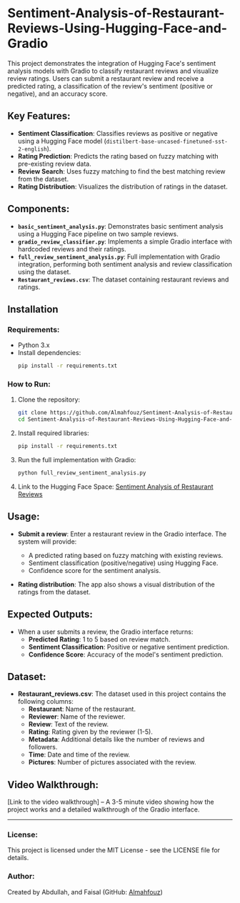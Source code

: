 # Sentiment-Analysis-of-Restaurant-Reviews-Using-Hugging-Face-and-Gradio

This project demonstrates the integration of Hugging Face's sentiment analysis models with Gradio to classify restaurant reviews and visualize review ratings. Users can submit a restaurant review and receive a predicted rating, a classification of the review's sentiment (positive or negative), and an accuracy score.

## Key Features:
- **Sentiment Classification**: Classifies reviews as positive or negative using a Hugging Face model (`distilbert-base-uncased-finetuned-sst-2-english`).
- **Rating Prediction**: Predicts the rating based on fuzzy matching with pre-existing review data.
- **Review Search**: Uses fuzzy matching to find the best matching review from the dataset.
- **Rating Distribution**: Visualizes the distribution of ratings in the dataset.

## Components:
- **`basic_sentiment_analysis.py`**: Demonstrates basic sentiment analysis using a Hugging Face pipeline on two sample reviews.
- **`gradio_review_classifier.py`**: Implements a simple Gradio interface with hardcoded reviews and their ratings.
- **`full_review_sentiment_analysis.py`**: Full implementation with Gradio integration, performing both sentiment analysis and review classification using the dataset.
- **`Restaurant_reviews.csv`**: The dataset containing restaurant reviews and ratings.

## Installation

### Requirements:
- Python 3.x
- Install dependencies:
  ```bash
  pip install -r requirements.txt
  ```

### How to Run:
1. Clone the repository:
   ```bash
   git clone https://github.com/Almahfouz/Sentiment-Analysis-of-Restaurant-Reviews-Using-Hugging-Face-and-Gradio.git
   cd Sentiment-Analysis-of-Restaurant-Reviews-Using-Hugging-Face-and-Gradio
   ```

2. Install required libraries:
   ```bash
   pip install -r requirements.txt
   ```

3. Run the full implementation with Gradio:
   ```bash
   python full_review_sentiment_analysis.py
   ```

4. Link to the Hugging Face Space: [Sentiment Analysis of Restaurant Reviews](https://huggingface.co/spaces/Almahfouz/Sentiment-Analysis-of-Restaurant-Reviews-Using-Hugging-Face-and-Gradio)


## Usage:
- **Submit a review**: Enter a restaurant review in the Gradio interface. The system will provide:
  - A predicted rating based on fuzzy matching with existing reviews.
  - Sentiment classification (positive/negative) using Hugging Face.
  - Confidence score for the sentiment analysis.

- **Rating distribution**: The app also shows a visual distribution of the ratings from the dataset.

## Expected Outputs:
- When a user submits a review, the Gradio interface returns:
  - **Predicted Rating**: 1 to 5 based on review match.
  - **Sentiment Classification**: Positive or negative sentiment prediction.
  - **Confidence Score**: Accuracy of the model's sentiment prediction.

## Dataset:
- **Restaurant_reviews.csv**: The dataset used in this project contains the following columns:
  - **Restaurant**: Name of the restaurant.
  - **Reviewer**: Name of the reviewer.
  - **Review**: Text of the review.
  - **Rating**: Rating given by the reviewer (1-5).
  - **Metadata**: Additional details like the number of reviews and followers.
  - **Time**: Date and time of the review.
  - **Pictures**: Number of pictures associated with the review.

## Video Walkthrough:
[Link to the video walkthrough] – A 3-5 minute video showing how the project works and a detailed walkthrough of the Gradio interface.

---

### License:
This project is licensed under the MIT License - see the LICENSE file for details.

### Author:
Created by Abdullah, and Faisal (GitHub: [Almahfouz](https://github.com/Almahfouz))

